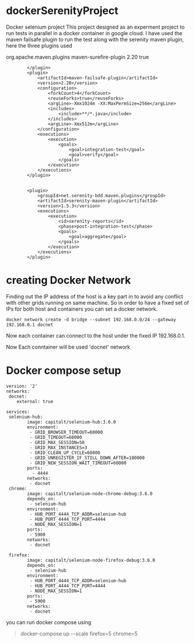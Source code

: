 # dockerSerenityProject
Docker selenium project
This project designed as an experment project to run tests in parallel in a docker container in google cloud.
I have used the maven failsafe plugin to run the test along with the serenity maven plugin, here the three plugins used

<plugin>
				<groupId>org.apache.maven.plugins</groupId>
				<artifactId>maven-surefire-plugin</artifactId>
				<version>2.20</version>
				<configuration>
					<skip>true</skip>
				</configuration>

			</plugin>
			<plugin>
				<artifactId>maven-failsafe-plugin</artifactId>
				<version>2.20</version>
				<configuration>
					<forkCount>4</forkCount>
					<reuseForks>true</reuseForks>
					<argLine>-Xmx1024m -XX:MaxPermSize=256m</argLine>
					<includes>
						<include>**/*.java</include>
					</includes>
					<argLine>-Xmx512m</argLine>
				</configuration>
				<executions>
					<execution>
						<goals>
							<goal>integration-test</goal>
							<goal>verify</goal>
						</goals>
					</execution>
				</executions>
			</plugin>


			<plugin>
				<groupId>net.serenity-bdd.maven.plugins</groupId>
				<artifactId>serenity-maven-plugin</artifactId>
				<version>1.5.3</version>
				<executions>
					<execution>
						<id>serenity-reports</id>
						<phase>post-integration-test</phase>
						<goals>
							<goal>aggregate</goal>
						</goals>
					</execution>
				</executions>
			</plugin>
			
<h1>creating Docker Network</h1>
Finding out the IP address of the host is a key part in to avoid any conflict with other grids running on same machine. So in order to have a fixed set of IPs for both host and containers you can set a docker network.

```docker network create -d bridge --subnet 192.168.0.0/24 --gateway 192.168.0.1 docnet```

Now each container can connect to the host under the fixed IP 192.168.0.1.

Now Each conntainer will be used 'docnet' network
      
<h1>Docker compose setup</h1>

``` 
version: '2'
networks:
 docnet:
    external: true

services:
 selenium-hub:
        image: capitalt/selenium-hub:3.6.0
        environment:
         - GRID_BROWSER_TIMEOUT=60000
         - GRID_TIMEOUT=60000
         - GRID_MAX_SESSION=50
         - GRID_MAX_INSTANCES=3
         - GRID_CLEAN_UP_CYCLE=60000
         - GRID_UNREGISTER_IF_STILL_DOWN_AFTER=180000
         - GRID_NEW_SESSION_WAIT_TIMEOUT=60000
        ports:
          - 4444
        networks:
         - docnet
 chrome:
        image: capitalt/selenium-node-chrome-debug:3.6.0
        depends_on:
         - selenium-hub
        environment:
         - HUB_PORT_4444_TCP_ADDR=selenium-hub
         - HUB_PORT_4444_TCP_PORT=4444
         - NODE_MAX_SESSION=1
        ports:
         - 5900
        networks:
         - docnet

 firefox:
        image: capitalt/selenium-node-firefox-debug:3.6.0
        depends_on:
         - selenium-hub
        environment:
         - HUB_PORT_4444_TCP_ADDR=selenium-hub
         - HUB_PORT_4444_TCP_PORT=4444
         - NODE_MAX_SESSION=1
        ports:
         - 5900
        networks:
         - docnet

```
you can run docker compose using 
>docker-compose up --scale firefox=5 chrome=5
